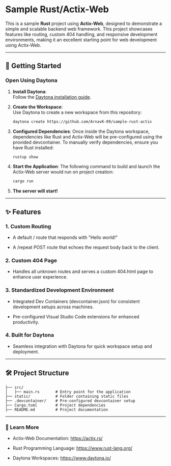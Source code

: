 # Sample Rust/Actix-Web

This is a sample **Rust** project using **Actix-Web**, designed to demonstrate a simple and scalable backend web framework. This project showcases features like routing, custom 404 handling, and responsive development environments, making it an excellent starting point for web development using Actix-Web.

---  

## 🚀 Getting Started  

### Open Using Daytona  

1. **Install Daytona**:  
   Follow the [Daytona installation guide](https://www.daytona.io/docs/installation/installation/).  

2. **Create the Workspace**:  
   Use Daytona to create a new workspace from this repository:  

   ```bash  
   daytona create https://github.com/ArnavK-09/sample-rust-actix
   ```
  

3. **Configured Dependencies**:
Once inside the Daytona workspace, dependencies like Rust and Actix-Web will be pre-configured using the provided devcontainer. To manually verify dependencies, ensure you have Rust installed:

   ```bash
   rustup show
   ```


4. **Start the Application**:
The following command to build and launch the Actix-Web server would run on project creation:

   ```bash
   cargo run
   ```

5. **The server will start!**



---

## ✨ Features

### 1. Custom Routing

- A default / route that responds with "Hello world!"

- A /repeat POST route that echoes the request body back to the client.


### 2. Custom 404 Page

- Handles all unknown routes and serves a custom 404.html page to enhance user experience.


### 3. Standardized Development Environment

- Integrated Dev Containers (devcontainer.json) for consistent development setups across machines.

- Pre-configured Visual Studio Code extensions for enhanced productivity.


### 4. Built for Daytona

- Seamless integration with Daytona for quick workspace setup and deployment.



---

## 🛠️ Project Structure

```
├── src/
│   ├── main.rs       # Entry point for the application
├── static/           # Folder containing static files 
├── .devcontainer/    # Pre-configured devcontainer setup
├── Cargo.toml        # Project dependencies
├── README.md         # Project documentation
```

---

### 📖 Learn More

- Actix-Web Documentation: https://actix.rs/

- Rust Programming Language: https://www.rust-lang.org/

- Daytona Workspaces: https://www.daytona.io/




